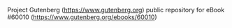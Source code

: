 Project Gutenberg (https://www.gutenberg.org) public repository for eBook #60010 (https://www.gutenberg.org/ebooks/60010)

